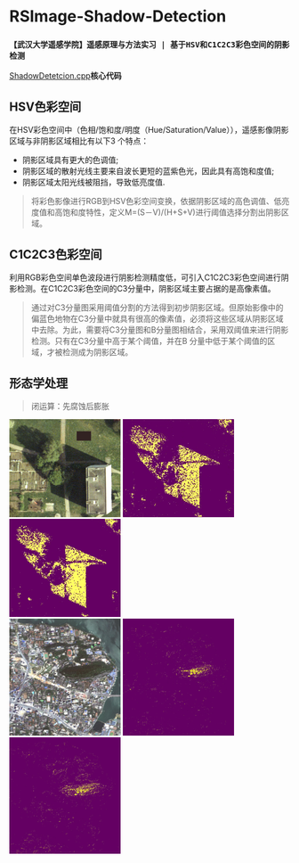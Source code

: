 # RSImage-Shadow-Detection
### `【武汉大学遥感学院】遥感原理与方法实习 | 基于HSV和C1C2C3彩色空间的阴影检测`
[ShadowDetetcion.cpp](./ShadowDetetcion.cpp)**核心代码**

## HSV色彩空间
在HSV彩色空间中（色相/饱和度/明度（Hue/Saturation/Value）），遥感影像阴影区域与非阴影区域相比有以下3 个特点：  
- 阴影区域具有更大的色调值;  
- 阴影区域的散射光线主要来自波长更短的蓝紫色光，因此具有高饱和度值;  
- 阴影区域太阳光线被阻挡，导致低亮度值. 

> 将彩色影像进行RGB到HSV色彩空间变换，依据阴影区域的高色调值、低亮度值和高饱和度特性，定义M=(S－V)/(H+S+V)进行阈值选择分割出阴影区域。

## C1C2C3色彩空间
利用RGB彩色空间单色波段进行阴影检测精度低，可引入C1C2C3彩色空间进行阴影检测。在C1C2C3彩色空间的C3分量中，阴影区域主要占据的是高像素值。

> 通过对C3分量图采用阈值分割的方法得到初步阴影区域。但原始影像中的偏蓝色地物在C3分量中就具有很高的像素值，必须将这些区域从阴影区域中去除。为此，需要将C3分量图和B分量图相结合，采用双阈值来进行阴影检测。只有在C3分量中高于某个阈值，并在B 分量中低于某个阈值的区域，才被检测成为阴影区域。

## 形态学处理
> 闭运算：先腐蚀后膨胀

<img src="SrcImg/Color.jpg" width='200'> <img src="DstImg/1_HSV.jpg" width='200'> <img src="DstImg/1_C1C2C3.jpg" width='200'><br> 
<img src="SrcImg/zy-3-wd.jpg" width='200'> <img src="DstImg/2_HSV.jpg" width='200'> <img src="DstImg/2_C1C2C3.jpg" width='200'> 
